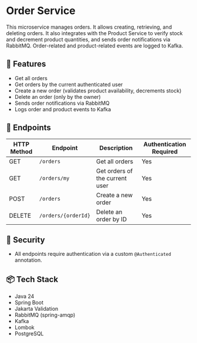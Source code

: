 # Order Service

This microservice manages orders. It allows creating, retrieving, and deleting orders. It also integrates with the Product Service to verify stock and decrement product quantities, and sends order notifications via RabbitMQ. Order-related and product-related events are logged to Kafka.

## 🚀 Features

- Get all orders  
- Get orders by the current authenticated user  
- Create a new order (validates product availability, decrements stock)  
- Delete an order (only by the owner)  
- Sends order notifications via RabbitMQ  
- Logs order and product events to Kafka  

## 📍 Endpoints

| HTTP Method | Endpoint         | Description                      | Authentication Required |
|-------------|------------------|--------------------------------|------------------------|
| GET         | `/orders`        | Get all orders                  | Yes                    |
| GET         | `/orders/my`     | Get orders of the current user | Yes                    |
| POST        | `/orders`        | Create a new order              | Yes                    |
| DELETE      | `/orders/{orderId}` | Delete an order by ID          | Yes                    |

## 🔐 Security

- All endpoints require authentication via a custom `@Authenticated` annotation.  

## 📦 Tech Stack

- Java 24  
- Spring Boot  
- Jakarta Validation  
- RabbitMQ (spring-amqp)  
- Kafka  
- Lombok  
- PostgreSQL  
